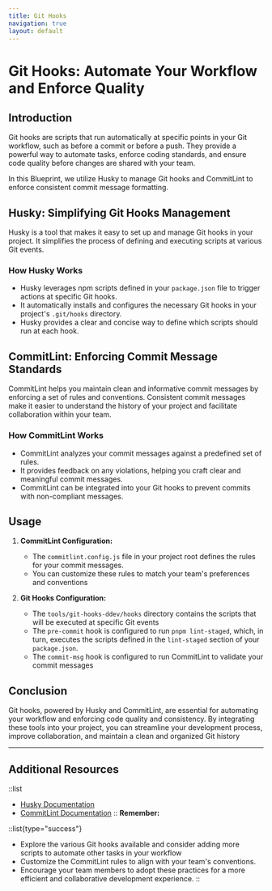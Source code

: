 ```yaml
---
title: Git Hooks
navigation: true
layout: default
---
```


# Git Hooks: Automate Your Workflow and Enforce Quality

## Introduction

Git hooks are scripts that run automatically at specific points in your Git workflow, such as before a commit or before a push. They provide a powerful way to automate tasks, enforce coding standards, and ensure code quality before changes are shared with your team.

In this Blueprint, we utilize Husky to manage Git hooks and CommitLint to enforce consistent commit message formatting.

## Husky: Simplifying Git Hooks Management

Husky is a tool that makes it easy to set up and manage Git hooks in your project. It simplifies the process of defining and executing scripts at various Git events.

### How Husky Works

* Husky leverages npm scripts defined in your `package.json` file to trigger actions at specific Git hooks.
* It automatically installs and configures the necessary Git hooks in your project's `.git/hooks` directory.
* Husky provides a clear and concise way to define which scripts should run at each hook.

## CommitLint: Enforcing Commit Message Standards

CommitLint helps you maintain clean and informative commit messages by enforcing a set of rules and conventions. Consistent commit messages make it easier to understand the history of your project and facilitate collaboration within your team.

### How CommitLint Works

* CommitLint analyzes your commit messages against a predefined set of rules.
* It provides feedback on any violations, helping you craft clear and meaningful commit messages.
* CommitLint can be integrated into your Git hooks to prevent commits with non-compliant messages.

## Usage

1. **CommitLint Configuration:**
   * The `commitlint.config.js` file in your project root defines the rules for your commit messages.
   * You can customize these rules to match your team's preferences and conventions

2. **Git Hooks Configuration:**
   * The `tools/git-hooks-ddev/hooks` directory contains the scripts that will be executed at specific Git events
   * The `pre-commit` hook is configured to run `pnpm lint-staged`, which, in turn, executes the scripts defined in the `lint-staged` section of your `package.json`.
   * The `commit-msg` hook is configured to run CommitLint to validate your commit messages

## Conclusion

Git hooks, powered by Husky and CommitLint, are essential for automating your workflow and enforcing code quality and consistency. By integrating these tools into your project, you can streamline your development process, improve collaboration, and maintain a clean and organized Git history

---

## Additional Resources

::list
* [Husky Documentation](https://typicode.github.io/husky/#/)
* [CommitLint Documentation](https://commitlint.js.org/)
::
**Remember:** 

::list{type="success"}
* Explore the various Git hooks available and consider adding more scripts to automate other tasks in your workflow
* Customize the CommitLint rules to align with your team's conventions.
* Encourage your team members to adopt these practices for a more efficient and collaborative development experience.
::
